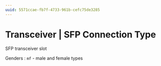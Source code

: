 ```yaml
---
uuid: 5571ccae-fb7f-4733-961b-cefc75de3285
---
```

# Transceiver | SFP Connection Type

SFP transceiver slot

Genders
: `mf` - male and female types
